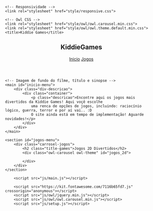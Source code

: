 <!DOCTYPE html>
<html lang="pr-br">
<head>
	<meta charset="UTF-8">
	<meta http-equiv="X-UA-Compatible" content="IE=edge">
	<meta name="viewport" content="width=device-width, initial-scale=1.0">
	<link rel="stylesheet" href="style/main.css">
	
	<!-- Responsividade -->
	<link rel="stylesheet" href="style/responsive.css">

	<!-- Owl CSS -->
	<link rel="stylesheet" href="style/owl/owl.carousel.min.css">
	<link rel="stylesheet" href="style/owl/owl.theme.default.min.css">
	<title>Kiddie Games</title>
</head>
<body>
	<!-- Cabeçalho da Página com um container e menu de navegação -->
	<header>
		<div class="container">
			<h2 class="logo">KiddieGames</h2>
			<nav>
				<a href="#inicio-menu" id="begin" class="inicio-menu" onclick="setColorSelected('begin')">Inicio</a>
				<a href="#jogos-menu" id="jogos" class="jogos-menu" onclick="setColorSelected('jogos')">Jogos</a>
			</nav>
		</div>
	</header>

	<!-- Imagem de fundo do filme, título e sinopse -->
	<main id="inicio-menu">
		<div class="div-descricao">
			<div class="container">
				<p class="descricao">Encontre aqui os jogos mais divertidos da Kiddie Games! Aqui voçê escolhe
				uma renca de opções de jogos, incluindo: raciocínio lógico, guerra, terror e por aí vai.. :D
			 	O site ainda está em tempo de implementação! Aguarde novidades!</p>
			</div>
		</div>
	</main>

	<section id="jogos-menu">
		<div class="carrosel-jogos">
			<h2 class="title-games">Jogos 2D Divertidos</h2>
			<div class="owl-carousel owl-theme" id="jogos_2d">
				
			</div>
		</div>
	</section>

		<script src="js/main.js"></script>

		<script src="https://kit.fontawesome.com/7116b65fd7.js" crossorigin="anonymous"></script>
		<script src="js/owl/jquery.min.js"></script>
		<script src="js/owl/owl.carousel.min.js"></script>
		<script src="js/setup.js"></script>

</body>
</html>
